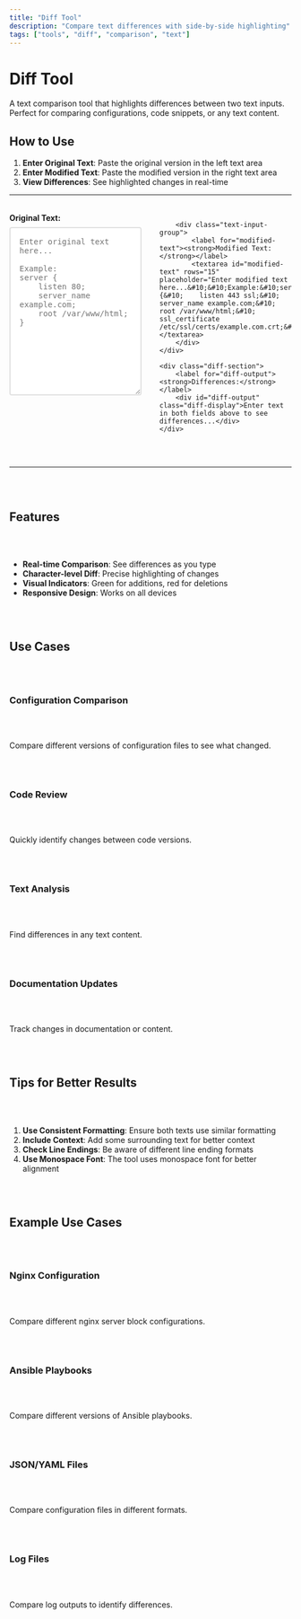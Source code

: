 ```yaml
---
title: "Diff Tool"
description: "Compare text differences with side-by-side highlighting"
tags: ["tools", "diff", "comparison", "text"]
---
```


# Diff Tool

A text comparison tool that highlights differences between two text inputs. Perfect for comparing configurations, code snippets, or any text content.

## How to Use

1. **Enter Original Text**: Paste the original version in the left text area
2. **Enter Modified Text**: Paste the modified version in the right text area
3. **View Differences**: See highlighted changes in real-time

---

<div class="diff-tool-container">
    <div class="input-section">
        <div class="text-input-group">
            <label for="original-text"><strong>Original Text:</strong></label>
            <textarea id="original-text" rows="15" placeholder="Enter original text here...&#10;&#10;Example:&#10;server {&#10;    listen 80;&#10;    server_name example.com;&#10;    root /var/www/html;&#10;}"></textarea>
        </div>
        
        <div class="text-input-group">
            <label for="modified-text"><strong>Modified Text:</strong></label>
            <textarea id="modified-text" rows="15" placeholder="Enter modified text here...&#10;&#10;Example:&#10;server {&#10;    listen 443 ssl;&#10;    server_name example.com;&#10;    root /var/www/html;&#10;    ssl_certificate /etc/ssl/certs/example.com.crt;&#10;}"></textarea>
        </div>
    </div>
    
    <div class="diff-section">
        <label for="diff-output"><strong>Differences:</strong></label>
        <div id="diff-output" class="diff-display">Enter text in both fields above to see differences...</div>
    </div>
</div>

<script src="https://cdn.jsdelivr.net/npm/diff@5.1.0/dist/diff.min.js"></script>
<script>
function updateDiff() {
    const original = document.getElementById("original-text").value;
    const modified = document.getElementById("modified-text").value;
    const output = document.getElementById("diff-output");
    
    if (!original && !modified) {
        output.innerHTML = "Enter text in both fields above to see differences...";
        return;
    }
    
    if (!original || !modified) {
        output.innerHTML = "Please enter text in both fields to compare.";
        return;
    }
    
    try {
        const diff = Diff.diffChars(original, modified);
        let html = '';
        
        diff.forEach(part => {
            if (part.added) {
                html += `<span class="diff-added">${part.value}</span>`;
            } else if (part.removed) {
                html += `<span class="diff-removed">${part.value}</span>`;
            } else {
                html += `<span class="diff-unchanged">${part.value}</span>`;
            }
        });
        
        output.innerHTML = html || '<span class="diff-unchanged">No differences found.</span>';
    } catch (e) {
        output.innerHTML = `<span class="diff-error">Error: ${e.message}</span>`;
    }
}

document.getElementById("original-text").addEventListener("input", updateDiff);
document.getElementById("modified-text").addEventListener("input", updateDiff);
</script>

<style>
.diff-tool-container {
    display: flex;
    flex-direction: column;
    gap: 2rem;
    margin: 2rem 0;
}

.input-section {
    display: grid;
    grid-template-columns: 1fr 1fr;
    gap: 2rem;
}

.text-input-group {
    display: flex;
    flex-direction: column;
}

.text-input-group label {
    margin-bottom: 0.5rem;
    font-weight: bold;
}

#original-text, #modified-text {
    width: 100%;
    min-height: 300px;
    font-family: 'Roboto Mono', monospace;
    font-size: 14px;
    padding: 1rem;
    border: 2px solid #e0e0e0;
    border-radius: 4px;
    resize: vertical;
}

.diff-section {
    display: flex;
    flex-direction: column;
}

.diff-section label {
    margin-bottom: 0.5rem;
    font-weight: bold;
}

.diff-display {
    width: 100%;
    min-height: 200px;
    font-family: 'Roboto Mono', monospace;
    font-size: 14px;
    padding: 1rem;
    border: 2px solid #e0e0e0;
    border-radius: 4px;
    background-color: #f8f9fa;
    overflow: auto;
    white-space: pre-wrap;
    line-height: 1.5;
}

.diff-added {
    background-color: #d4edda;
    color: #155724;
    padding: 1px 2px;
    border-radius: 2px;
}

.diff-removed {
    background-color: #f8d7da;
    color: #721c24;
    padding: 1px 2px;
    border-radius: 2px;
    text-decoration: line-through;
}

.diff-unchanged {
    color: #495057;
}

.diff-error {
    color: #dc3545;
    font-weight: bold;
}

@media (max-width: 768px) {
    .input-section {
        grid-template-columns: 1fr;
        gap: 1rem;
    }
}
</style>

---

## Features

- **Real-time Comparison**: See differences as you type
- **Character-level Diff**: Precise highlighting of changes
- **Visual Indicators**: Green for additions, red for deletions
- **Responsive Design**: Works on all devices

## Use Cases

### Configuration Comparison
Compare different versions of configuration files to see what changed.

### Code Review
Quickly identify changes between code versions.

### Text Analysis
Find differences in any text content.

### Documentation Updates
Track changes in documentation or content.

## Tips for Better Results

1. **Use Consistent Formatting**: Ensure both texts use similar formatting
2. **Include Context**: Add some surrounding text for better context
3. **Check Line Endings**: Be aware of different line ending formats
4. **Use Monospace Font**: The tool uses monospace font for better alignment

## Example Use Cases

### Nginx Configuration
Compare different nginx server block configurations.

### Ansible Playbooks
Compare different versions of Ansible playbooks.

### JSON/YAML Files
Compare configuration files in different formats.

### Log Files
Compare log outputs to identify differences. 